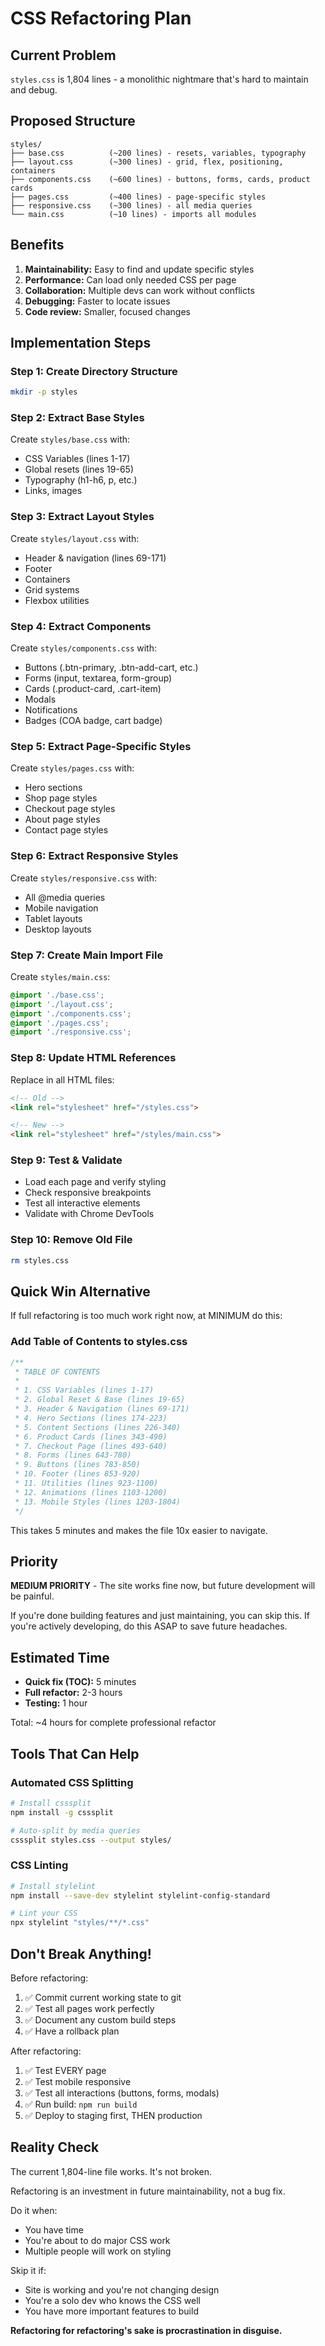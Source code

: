# CSS Refactoring Plan

## Current Problem
`styles.css` is 1,804 lines - a monolithic nightmare that's hard to maintain and debug.

## Proposed Structure

```
styles/
├── base.css          (~200 lines) - resets, variables, typography
├── layout.css        (~300 lines) - grid, flex, positioning, containers
├── components.css    (~600 lines) - buttons, forms, cards, product cards
├── pages.css         (~400 lines) - page-specific styles
├── responsive.css    (~300 lines) - all media queries
└── main.css          (~10 lines) - imports all modules
```

## Benefits
1. **Maintainability:** Easy to find and update specific styles
2. **Performance:** Can load only needed CSS per page
3. **Collaboration:** Multiple devs can work without conflicts
4. **Debugging:** Faster to locate issues
5. **Code review:** Smaller, focused changes

## Implementation Steps

### Step 1: Create Directory Structure
```bash
mkdir -p styles
```

### Step 2: Extract Base Styles
Create `styles/base.css` with:
- CSS Variables (lines 1-17)
- Global resets (lines 19-65)
- Typography (h1-h6, p, etc.)
- Links, images

### Step 3: Extract Layout Styles
Create `styles/layout.css` with:
- Header & navigation (lines 69-171)
- Footer
- Containers
- Grid systems
- Flexbox utilities

### Step 4: Extract Components
Create `styles/components.css` with:
- Buttons (.btn-primary, .btn-add-cart, etc.)
- Forms (input, textarea, form-group)
- Cards (.product-card, .cart-item)
- Modals
- Notifications
- Badges (COA badge, cart badge)

### Step 5: Extract Page-Specific Styles
Create `styles/pages.css` with:
- Hero sections
- Shop page styles
- Checkout page styles
- About page styles
- Contact page styles

### Step 6: Extract Responsive Styles
Create `styles/responsive.css` with:
- All @media queries
- Mobile navigation
- Tablet layouts
- Desktop layouts

### Step 7: Create Main Import File
Create `styles/main.css`:
```css
@import './base.css';
@import './layout.css';
@import './components.css';
@import './pages.css';
@import './responsive.css';
```

### Step 8: Update HTML References
Replace in all HTML files:
```html
<!-- Old -->
<link rel="stylesheet" href="/styles.css">

<!-- New -->
<link rel="stylesheet" href="/styles/main.css">
```

### Step 9: Test & Validate
- Load each page and verify styling
- Check responsive breakpoints
- Test all interactive elements
- Validate with Chrome DevTools

### Step 10: Remove Old File
```bash
rm styles.css
```

## Quick Win Alternative

If full refactoring is too much work right now, at MINIMUM do this:

### Add Table of Contents to styles.css
```css
/**
 * TABLE OF CONTENTS
 *
 * 1. CSS Variables (lines 1-17)
 * 2. Global Reset & Base (lines 19-65)
 * 3. Header & Navigation (lines 69-171)
 * 4. Hero Sections (lines 174-223)
 * 5. Content Sections (lines 226-340)
 * 6. Product Cards (lines 343-490)
 * 7. Checkout Page (lines 493-640)
 * 8. Forms (lines 643-780)
 * 9. Buttons (lines 783-850)
 * 10. Footer (lines 853-920)
 * 11. Utilities (lines 923-1100)
 * 12. Animations (lines 1103-1200)
 * 13. Mobile Styles (lines 1203-1804)
 */
```

This takes 5 minutes and makes the file 10x easier to navigate.

## Priority

**MEDIUM PRIORITY** - The site works fine now, but future development will be painful.

If you're done building features and just maintaining, you can skip this.
If you're actively developing, do this ASAP to save future headaches.

## Estimated Time

- **Quick fix (TOC):** 5 minutes
- **Full refactor:** 2-3 hours
- **Testing:** 1 hour

Total: ~4 hours for complete professional refactor

## Tools That Can Help

### Automated CSS Splitting
```bash
# Install csssplit
npm install -g csssplit

# Auto-split by media queries
csssplit styles.css --output styles/
```

### CSS Linting
```bash
# Install stylelint
npm install --save-dev stylelint stylelint-config-standard

# Lint your CSS
npx stylelint "styles/**/*.css"
```

## Don't Break Anything!

Before refactoring:
1. ✅ Commit current working state to git
2. ✅ Test all pages work perfectly
3. ✅ Document any custom build steps
4. ✅ Have a rollback plan

After refactoring:
1. ✅ Test EVERY page
2. ✅ Test mobile responsive
3. ✅ Test all interactions (buttons, forms, modals)
4. ✅ Run build: `npm run build`
5. ✅ Deploy to staging first, THEN production

## Reality Check

The current 1,804-line file works. It's not broken.

Refactoring is an investment in future maintainability, not a bug fix.

Do it when:
- You have time
- You're about to do major CSS work
- Multiple people will work on styling

Skip it if:
- Site is working and you're not changing design
- You're a solo dev who knows the CSS well
- You have more important features to build

**Refactoring for refactoring's sake is procrastination in disguise.**
